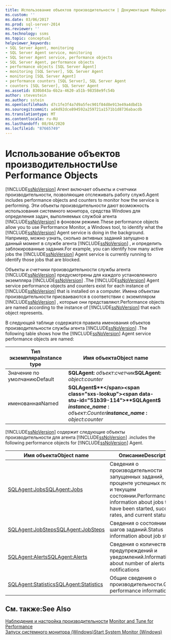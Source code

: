 ```yaml
---
title: Использование объектов производительности | Документация Майкрософт
ms.custom: ''
ms.date: 03/06/2017
ms.prod: sql-server-2014
ms.reviewer: ''
ms.technology: ssms
ms.topic: conceptual
helpviewer_keywords:
- SQL Server Agent, monitoring
- SQL Server Agent service, monitoring
- SQL Server Agent service, performance objects
- SQL Server Agent, performance objects
- performance objects [SQL Server Agent]
- monitoring [SQL Server], SQL Server Agent
- monitoring [SQL Server Agent]
- performance counters [SQL Server], SQL Server Agent
- counters [SQL Server], SQL Server Agent
ms.assetid: 830b843a-6b2a-4620-a51b-98358e9fc54b
author: stevestein
ms.author: sstein
ms.openlocfilehash: d7c1fe3f4a7d9a5fec901f84d8e913e49a4dbd1b
ms.sourcegitcommit: ad4d92dce894592a259721a1571b1d8736abacdb
ms.translationtype: MT
ms.contentlocale: ru-RU
ms.lasthandoff: 08/04/2020
ms.locfileid: "87665749"
---
```

# <a name="use-performance-objects"></a><span data-ttu-id="51b39-102">Использование объектов производительности</span><span class="sxs-lookup"><span data-stu-id="51b39-102">Use Performance Objects</span></span>
  [!INCLUDE[ssNoVersion](../../includes/ssnoversion-md.md)] <span data-ttu-id="51b39-103">Агент включает объекты и счетчики производительности, позволяющие отслеживать работу служб.</span><span class="sxs-lookup"><span data-stu-id="51b39-103">Agent includes performance objects and counters to monitor how the service is performing.</span></span> <span data-ttu-id="51b39-104">Эти объекты производительности дают возможность использования системного монитора, средства Windows для определения задач, выполняемых службой агента [!INCLUDE[ssNoVersion](../../includes/ssnoversion-md.md)] в фоновом режиме.</span><span class="sxs-lookup"><span data-stu-id="51b39-104">These performance objects allow you to use Performance Monitor, a Windows tool, to identify what the [!INCLUDE[ssNoVersion](../../includes/ssnoversion-md.md)] Agent service is doing in the background.</span></span> <span data-ttu-id="51b39-105">Например, можно узнать, сколько активных заданий запущено в данный момент в службе агента [!INCLUDE[ssNoVersion](../../includes/ssnoversion-md.md)] , и определить заблокированные задания.</span><span class="sxs-lookup"><span data-stu-id="51b39-105">For example, you can identify how many active jobs the [!INCLUDE[ssNoVersion](../../includes/ssnoversion-md.md)] Agent service is currently running to identify those jobs that are blocked.</span></span>  
  
 <span data-ttu-id="51b39-106">Объекты и счетчики производительности службы агента [!INCLUDE[ssNoVersion](../../includes/ssnoversion-md.md)] предусмотрены для каждого установленного экземпляра [!INCLUDE[ssNoVersion](../../includes/ssnoversion-md.md)] .</span><span class="sxs-lookup"><span data-stu-id="51b39-106">The [!INCLUDE[ssNoVersion](../../includes/ssnoversion-md.md)] Agent service performance objects and counters exist for each instance of [!INCLUDE[ssNoVersion](../../includes/ssnoversion-md.md)] that is installed on a computer.</span></span> <span data-ttu-id="51b39-107">Имена объектам производительности присваиваются в соответствии с экземпляром [!INCLUDE[ssNoVersion](../../includes/ssnoversion-md.md)] , которые они представляют.</span><span class="sxs-lookup"><span data-stu-id="51b39-107">Performance objects are named according to the instance of [!INCLUDE[ssNoVersion](../../includes/ssnoversion-md.md)] that each object represents.</span></span>  
  
 <span data-ttu-id="51b39-108">В следующей таблице содержатся правила именования объектов производительности службы агента [!INCLUDE[ssNoVersion](../../includes/ssnoversion-md.md)] .</span><span class="sxs-lookup"><span data-stu-id="51b39-108">The following table shows how the [!INCLUDE[ssNoVersion](../../includes/ssnoversion-md.md)] Agent service performance objects are named:</span></span>  
  
|<span data-ttu-id="51b39-109">Тип экземпляра</span><span class="sxs-lookup"><span data-stu-id="51b39-109">Instance type</span></span>|<span data-ttu-id="51b39-110">Имя объекта</span><span class="sxs-lookup"><span data-stu-id="51b39-110">Object name</span></span>|  
|-------------------|-----------------|  
|<span data-ttu-id="51b39-111">Значение по умолчанию</span><span class="sxs-lookup"><span data-stu-id="51b39-111">Default</span></span>|<span data-ttu-id="51b39-112">**SQLAgent:** *объект*:*счетчик*</span><span class="sxs-lookup"><span data-stu-id="51b39-112">**SQLAgent:** *object*:*counter*</span></span>|  
|<span data-ttu-id="51b39-113">именованная</span><span class="sxs-lookup"><span data-stu-id="51b39-113">Named</span></span>|<span data-ttu-id="51b39-114">**SQLAgent$**</span><span class="sxs-lookup"><span data-stu-id="51b39-114">**SQLAgent$**</span></span><br /> <span data-ttu-id="51b39-115">***instance_name* :** *объект*:*Counter*</span><span class="sxs-lookup"><span data-stu-id="51b39-115">***instance_name* :** *object*:*counter*</span></span>|  
  
 [!INCLUDE[ssNoVersion](../../includes/ssnoversion-md.md)] <span data-ttu-id="51b39-116">содержит следующие объекты производительности для агента [!INCLUDE[ssNoVersion](../../includes/ssnoversion-md.md)] .</span><span class="sxs-lookup"><span data-stu-id="51b39-116">includes the following performance objects for [!INCLUDE[ssNoVersion](../../includes/ssnoversion-md.md)] Agent.</span></span>  
  
|<span data-ttu-id="51b39-117">Имя объекта</span><span class="sxs-lookup"><span data-stu-id="51b39-117">Object name</span></span>|<span data-ttu-id="51b39-118">Описание</span><span class="sxs-lookup"><span data-stu-id="51b39-118">Description</span></span>|  
|-----------------|-----------------|  
|[<span data-ttu-id="51b39-119">SQLAgent:Jobs</span><span class="sxs-lookup"><span data-stu-id="51b39-119">SQLAgent:Jobs</span></span>](../../relational-databases/performance-monitor/sql-server-agent-jobs-object.md)|<span data-ttu-id="51b39-120">Сведения о производительности запущенных заданий, проценте успешных попыток и текущем состоянии.</span><span class="sxs-lookup"><span data-stu-id="51b39-120">Performance information about jobs that have been started, success rates, and current status</span></span>|  
|[<span data-ttu-id="51b39-121">SQLAgent:JobSteps</span><span class="sxs-lookup"><span data-stu-id="51b39-121">SQLAgent:JobSteps</span></span>](../../relational-databases/performance-monitor/sql-server-agent-jobsteps-object.md)|<span data-ttu-id="51b39-122">Сведения о состоянии шагов заданий.</span><span class="sxs-lookup"><span data-stu-id="51b39-122">Status information about job steps</span></span>|  
|[<span data-ttu-id="51b39-123">SQLAgent:Alerts</span><span class="sxs-lookup"><span data-stu-id="51b39-123">SQLAgent:Alerts</span></span>](../../relational-databases/performance-monitor/sql-server-agent-alerts-object.md)|<span data-ttu-id="51b39-124">Сведения о количестве предупреждений и уведомлений.</span><span class="sxs-lookup"><span data-stu-id="51b39-124">Information about number of alerts and notifications</span></span>|  
|[<span data-ttu-id="51b39-125">SQLAgent:Statistics</span><span class="sxs-lookup"><span data-stu-id="51b39-125">SQLAgent:Statistics</span></span>](../../relational-databases/performance-monitor/sql-server-agent-statistics-object.md)|<span data-ttu-id="51b39-126">Общие сведения о производительности.</span><span class="sxs-lookup"><span data-stu-id="51b39-126">General performance information</span></span>|  
  
## <a name="see-also"></a><span data-ttu-id="51b39-127">См. также:</span><span class="sxs-lookup"><span data-stu-id="51b39-127">See Also</span></span>  
 <span data-ttu-id="51b39-128">[Наблюдение и настройка производительности](../../relational-databases/performance/monitor-and-tune-for-performance.md) </span><span class="sxs-lookup"><span data-stu-id="51b39-128">[Monitor and Tune for Performance](../../relational-databases/performance/monitor-and-tune-for-performance.md) </span></span>  
 [<span data-ttu-id="51b39-129">Запуск системного монитора (Windows)</span><span class="sxs-lookup"><span data-stu-id="51b39-129">Start System Monitor &#40;Windows&#41;</span></span>](../../relational-databases/performance/start-system-monitor-windows.md)  
  
  
